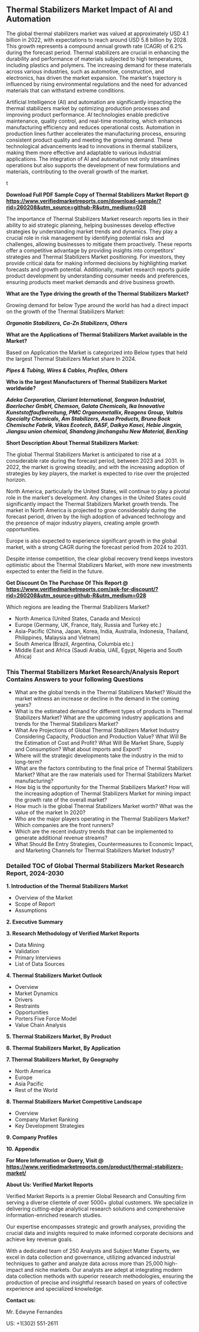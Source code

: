 <h2>Thermal Stabilizers Market Impact of AI and Automation</h2><p>The global thermal stabilizers market was valued at approximately USD 4.1 billion in 2022, with expectations to reach around USD 5.8 billion by 2028. This growth represents a compound annual growth rate (CAGR) of 6.2% during the forecast period. Thermal stabilizers are crucial in enhancing the durability and performance of materials subjected to high temperatures, including plastics and polymers. The increasing demand for these materials across various industries, such as automotive, construction, and electronics, has driven the market expansion. The market's trajectory is influenced by rising environmental regulations and the need for advanced materials that can withstand extreme conditions.</p><p>Artificial Intelligence (AI) and automation are significantly impacting the thermal stabilizers market by optimizing production processes and improving product performance. AI technologies enable predictive maintenance, quality control, and real-time monitoring, which enhances manufacturing efficiency and reduces operational costs. Automation in production lines further accelerates the manufacturing process, ensuring consistent product quality and meeting the growing demand. These technological advancements lead to innovations in thermal stabilizers, making them more effective and adaptable to various industrial applications. The integration of AI and automation not only streamlines operations but also supports the development of new formulations and materials, contributing to the overall growth of the market.</p>t</p><p id="" class=""><strong>Download Full PDF Sample Copy of Thermal Stabilizers Market Report @ <a href="https://www.verifiedmarketreports.com/download-sample/?rid=260208&utm_source=github-R&utm_medium=028" target="_blank">https://www.verifiedmarketreports.com/download-sample/?rid=260208&utm_source=github-R&utm_medium=028</a></strong></p><p>The importance of&nbsp;Thermal Stabilizers Market research reports lies in their ability to aid strategic planning, helping businesses develop effective strategies by understanding market trends and dynamics. They play a crucial role in risk management by identifying potential risks and challenges, allowing businesses to mitigate them proactively. These reports offer a competitive advantage by providing insights into competitors' strategies and Thermal Stabilizers Market positioning. For investors, they provide critical data for making informed decisions by highlighting market forecasts and growth potential. Additionally, market research reports guide product development by understanding consumer needs and preferences, ensuring products meet market demands and drive business growth.</p><p><strong>What are the&nbsp;Type driving the growth of the Thermal Stabilizers Market?</strong></p><p id="" class="">Growing demand for below Type around the world has had a direct impact on the growth of the Thermal Stabilizers Market:</p><em><strong>Organotin Stabilizers, Ca-Zn Stabilizers, Others</strong></em></p><strong>What are the&nbsp;Applications&nbsp;of Thermal Stabilizers Market available in the Market?</strong></p><p id="" class="">Based on Application the Market is categorized into Below types that held the largest Thermal Stabilizers Market share In 2024.</p><em><strong>Pipes & Tubing, Wires & Cables, Profiles, Others</strong></em></p><strong>Who is the largest Manufacturers of Thermal Stabilizers Market worldwide?</strong></p><p><em><strong>Adeka Corporation, Clariant International, Songwon Industrial, Baerlocher GmbH, Chemson, Galata Chemicals, Ika Innovative Kunststoffaufbereitung, PMC Organometallix, Reagens Group, Valtris Specialty Chemicals, Am Stabilizers, Asua Products, Bruno Bock Chemische Fabrik, Vikas Ecotech, BASF, Daikyo Kasei, Hebie Jingxin, Jiangsu union chemical, Shandong jinchangshu New Material, BenXing</strong></em></p><p id="" class=""><strong>Short Description About Thermal Stabilizers Market:</strong></p><p>The global Thermal Stabilizers Market is anticipated to rise at a considerable rate during the forecast period, between 2023 and 2031. In 2022, the market is growing steadily, and with the increasing adoption of strategies by key players, the market is expected to rise over the projected horizon.</p><p>North America, particularly the United States, will continue to play a pivotal role in the market's development. Any changes in the United States could significantly impact the Thermal Stabilizers Market growth trends. The market in North America is projected to grow considerably during the forecast period, driven by the high adoption of advanced technology and the presence of major industry players, creating ample growth opportunities.</p><p>Europe is also expected to experience significant growth in the global market, with a strong CAGR during the forecast period from 2024 to 2031.</p><p>Despite intense competition, the clear global recovery trend keeps investors optimistic about the Thermal Stabilizers Market, with more new investments expected to enter the field in the future.</p><p id="" class=""><strong>Get Discount On The Purchase Of This Report @ <a href="https://www.verifiedmarketreports.com/ask-for-discount/?rid=260208&utm_source=github-R&utm_medium=028" target="_blank">https://www.verifiedmarketreports.com/ask-for-discount/?rid=260208&utm_source=github-R&utm_medium=028</a></strong></p>Which regions are leading the Thermal Stabilizers Market?</p><ul><li>North America (United States, Canada and Mexico)</li><li>Europe (Germany, UK, France, Italy, Russia and Turkey etc.)</li><li>Asia-Pacific (China, Japan, Korea, India, Australia, Indonesia, Thailand, Philippines, Malaysia and Vietnam)</li><li>South America (Brazil, Argentina, Columbia etc.)</li><li>Middle East and Africa (Saudi Arabia, UAE, Egypt, Nigeria and South Africa)</li></ul><h3 id="" class="">This Thermal Stabilizers Market Research/Analysis Report Contains Answers to your following Questions</h3><ul><li>What are the global trends in the Thermal Stabilizers Market? Would the market witness an increase or decline in the demand in the coming years?</li><li>What is the estimated demand for different types of products in Thermal Stabilizers Market? What are the upcoming industry applications and trends for the Thermal Stabilizers Market?</li><li>What Are Projections of Global Thermal Stabilizers Market Industry Considering Capacity, Production and Production Value? What Will Be the Estimation of Cost and Profit? What Will Be Market Share, Supply and Consumption? What about imports and Export?</li><li>Where will the strategic developments take the industry in the mid to long-term?</li><li>What are the factors contributing to the final price of Thermal Stabilizers Market? What are the raw materials used for Thermal Stabilizers Market manufacturing?</li><li>How big is the opportunity for the Thermal Stabilizers Market? How will the increasing adoption of Thermal Stabilizers Market for mining impact the growth rate of the overall market?</li><li>How much is the global Thermal Stabilizers Market worth? What was the value of the market In 2020?</li><li>Who are the major players operating in the Thermal Stabilizers Market? Which companies are the front runners?</li><li>Which are the recent industry trends that can be implemented to generate additional revenue streams?</li><li>What Should Be Entry Strategies, Countermeasures to Economic Impact, and Marketing Channels for Thermal Stabilizers Market Industry?</li></ul><h3 id="" class="">Detailed TOC of Global Thermal Stabilizers Market Research Report, 2024-2030</h3><p id="" class=""><strong>1. Introduction of the Thermal Stabilizers Market</strong></p><ul><li>Overview of the Market</li><li>Scope of Report</li><li>Assumptions</li></ul><p id="" class=""><strong>2. Executive Summary</strong></p><p id="" class=""><strong>3. Research Methodology of Verified Market Reports</strong></p><ul><li>Data Mining</li><li>Validation</li><li>Primary Interviews</li><li>List of Data Sources</li></ul><p id="" class=""><strong>4. Thermal Stabilizers Market Outlook</strong></p><ul><li>Overview</li><li>Market Dynamics</li><li>Drivers</li><li>Restraints</li><li>Opportunities</li><li>Porters Five Force Model</li><li>Value Chain Analysis</li></ul><p id="" class=""><strong>5. Thermal Stabilizers Market, By Product</strong></p><p id="" class=""><strong>6. Thermal Stabilizers Market, By Application</strong></p><p id="" class=""><strong>7. Thermal Stabilizers Market, By Geography</strong></p><ul><li>North America</li><li>Europe</li><li>Asia Pacific</li><li>Rest of the World</li></ul><p id="" class=""><strong>8. Thermal Stabilizers Market Competitive Landscape</strong></p><ul><li>Overview</li><li>Company Market Ranking</li><li>Key Development Strategies</li></ul><p id="" class=""><strong>9. Company Profiles</strong></p><p id="" class=""><strong>10. Appendix</strong></p><p id="" class=""><strong>For More Information or Query, Visit @ <a href="https://www.verifiedmarketreports.com/product/thermal-stabilizers-market/" target="_blank">https://www.verifiedmarketreports.com/product/thermal-stabilizers-market/</a></strong></p><p id="" class=""><strong>About Us: Verified Market Reports</strong></p><p id="" class="">Verified Market Reports is a premier Global Research and Consulting firm serving a diverse clientele of over 5000+ global customers. We specialize in delivering cutting-edge analytical research solutions and comprehensive information-enriched research studies.</p><p id="" class="">Our expertise encompasses strategic and growth analyses, providing the crucial data and insights required to make informed corporate decisions and achieve key revenue goals.</p><p id="" class="">With a dedicated team of 250 Analysts and Subject Matter Experts, we excel in data collection and governance, utilizing advanced industrial techniques to gather and analyze data across more than 25,000 high-impact and niche markets. Our analysts are adept at integrating modern data collection methods with superior research methodologies, ensuring the production of precise and insightful research based on years of collective experience and specialized knowledge.</p><p id="" class=""><strong>Contact us:</strong></p><p id="" class="">Mr. Edwyne Fernandes</p><p id="" class="">US: +1(302) 551-2611</p>